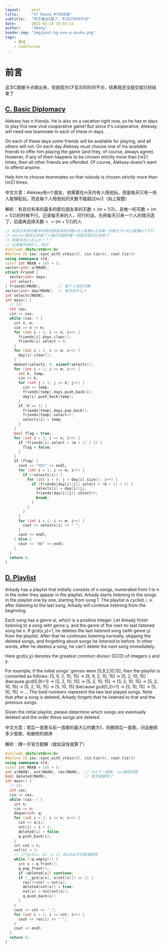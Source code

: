 ```yaml
---
layout:     post
title:      "CF Round #709总结"
subtitle:   "终于做出C题了，不过CF时间不对"
date:       2021-03-23 19:55:32
author:     "XDong"
header-img: "img/post-bg-eva-q-asuka.png"
tags:
    - 算法
    - Codeforces
---
```



# 前言

这次C题都卡点做出来，但是因为CF显示的时间不对，结果我还没提交就已经结束了

## [C. Basic Diplomacy](https://codeforces.com/contest/1484/problem/C)

Aleksey has n friends. He is also on a vacation right now, so he has m days to play this new viral cooperative game! But since it's cooperative, Aleksey will need one teammate in each of these m days.

On each of these days some friends will be available for playing, and all others will not. On each day Aleksey must choose one of his available friends to offer him playing the game (and they, of course, always agree). However, if any of them happens to be chosen strictly more than ⌈m2⌉ times, then all other friends are offended. Of course, Aleksey doesn't want to offend anyone.

Help him to choose teammates so that nobody is chosen strictly more than ⌈m2⌉ times.

中文大意：Aleksey有n个朋友，他需要在m天内有人陪他玩，但是每天只有一些人能够配玩，而且每个人陪他玩的天数不能超过m/2（向上取整）

解析：有且仅有来的最多的那位朋友来的天数$>(m+1/2)$，且唯一的天数$>(m+1/2)$的时候不行。记录每天来的人，可行的话，先把每天只来一个人的情况选了，后面再选择天数$<=(m+1/2)$的人

```cpp
// 有且仅有来的最多的那位朋友来的天数>向上取整m/2且唯一天数大于>向上取整m/2不行
// vector数组记录每个人来的天数和唯一的那天就可以判断了
// 那每天的人怎么办？？？
// 记录每天来的人，即可
#include <bits/stdc++.h>
#define IO ios::sync_with_stdio(0), cin.tie(0), cout.tie(0)
using namespace std;
const int MAXN = 1e5 + 5;
vector<int> a[MAXN];
struct Friend {
  vector<int> days;
  int select;
} friends[MAXN];        // 每个人来的天数
vector<int> day[MAXN];  // 每天来什么人
int selects[MAXN];
int main() {
  // IO;
  int cas;
  cin >> cas;
  while (cas--) {
    int n, m;
    cin >> n >> m;
    for (int i = 1; i <= n; i++) {
      friends[i].days.clear();
      friends[i].select = 0;
    }
    for (int i = 1; i <= m; i++) {
      day[i].clear();
    }
    memset(selects, 0, sizeof(selects));
    for (int i = 1; i <= m; i++) {
      int k, temp;
      cin >> k;
      for (int j = 1; j <= k; j++) {
        cin >> temp;
        friends[temp].days.push_back(i);
        day[i].push_back(temp);
      }
      if (k == 1) {
        friends[temp].days.pop_back();
        friends[temp].select++;
        selects[i] = temp;
      }
    }
    bool flag = true;
    for (int i = 1; i <= n; i++) {
      if (friends[i].select > (m + 1) / 2) {
        flag = false;
      }
    }
    if (flag) {
      cout << "YES" << endl;
      for (int i = 1; i <= m; i++) {
        if (!selects[i]) {
          for (int j = 0; j < day[i].size(); j++) {
            if (friends[day[i][j]].select < (m + 1) / 2) {
              selects[i] = day[i][j];
              friends[day[i][j]].select++;
              break;
            }
          }
        }
      }
      for (int i = 1; i <= m; i++) {
        cout << selects[i] << " ";
      }
      cout << endl;
    } else {
      cout << "NO" << endl;
    }
  }
  return 0;
}
```

## [D. Playlist](https://codeforces.com/contest/1484/problem/D)

Arkady has a playlist that initially consists of n songs, numerated from 1 to n in the order they appear in the playlist. Arkady starts listening to the songs in the playlist one by one, starting from song 1. The playlist is cycled, i. e. after listening to the last song, Arkady will continue listening from the beginning.

Each song has a genre ai, which is a positive integer. Let Arkady finish listening to a song with genre y, and the genre of the next-to-last listened song be x. If gcd(x,y)=1, he deletes the last listened song (with genre y) from the playlist. After that he continues listening normally, skipping the deleted songs, and forgetting about songs he listened to before. In other words, after he deletes a song, he can't delete the next song immediately.

Here gcd(x,y) denotes the greatest common divisor (GCD) of integers x and y.

For example, if the initial songs' genres were [5,9,2,10,15], then the playlist is converted as follows: [5, 9, 2, 10, 15] → [5, 9, 2, 10, 15] → [5, 2, 10, 15] (because gcd(5,9)=1) → [5, 2, 10, 15] → [5, 2, 10, 15] → [5, 2, 10, 15] → [5, 2, 10, 15] → [5, 2, 10, 15] → [5, 10, 15] (because gcd(5,2)=1) → [5, 10, 15] → [5, 10, 15] → ... The bold numbers represent the two last played songs. Note that after a song is deleted, Arkady forgets that he listened to that and the previous songs.

Given the initial playlist, please determine which songs are eventually deleted and the order these songs are deleted.

中文大意：若后一首歌与前一首歌的最大公约数为1，则删除后一首歌，问会删除多少首歌，和删除的顺序

解析：蹲一手官方题解（就如没有就算了）

```cpp
#include <bits/stdc++.h>
#define IO ios::sync_with_stdio(0), cin.tie(0), cout.tie(0)
using namespace std;
const int MAXN = 1e5 + 5;
int a[MAXN], nxt[MAXN], res[MAXN];  // nxt下一首歌  res删除的歌
bool deleted[MAXN];                 // 是否被删除了
int main() {
  // IO;
  int cas;
  cin >> cas;
  while (cas--) {
    int n;
    cin >> n;
    deque<int> q;
    for (int i = 1; i <= n; i++) {
      cin >> a[i];
      nxt[i] = i + 1;
      deleted[i] = false;
      q.push_back(i);
    }
    int cnt = 0;
    nxt[n] = 1;
    // if(gcd(a, b) != 1) 则a永远不可能被删除
    while (!q.empty()) {
      int x = q.front();
      q.pop_front();
      if (deleted[x]) continue;
      if (__gcd(a[x], a[nxt[x]]) == 1) {
        res[++cnt] = nxt[x];
        deleted[nxt[x]] = true;
        nxt[x] = nxt[nxt[x]];
        q.push_back(x);
      }
    }
    cout << cnt << " ";
    for (int i = 1; i <= cnt; i++) {
      cout << res[i] << " ";
    }
    cout << endl;
  }
  return 0;
}
```
